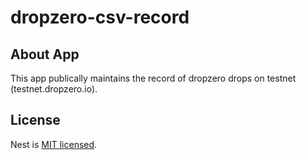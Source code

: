 # dropzero-csv-record

## About App

This app publically maintains the record of dropzero drops on testnet (testnet.dropzero.io). <br/>

## License

Nest is [MIT licensed](LICENSE).
